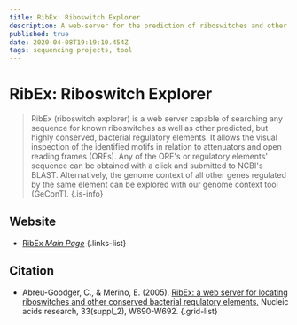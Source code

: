 ```yaml
---
title: RibEx: Riboswitch Explorer
description: A web-server for the prediction of riboswitches and other conserved regulatory elements.
published: true
date: 2020-04-08T19:19:10.454Z
tags: sequencing projects, tool
---
```


# RibEx: Riboswitch Explorer

> RibEx (riboswitch explorer) is a web server capable of searching any sequence for known riboswitches as well as other predicted, but highly conserved, bacterial regulatory elements. It allows the visual inspection of the identified motifs in relation to attenuators and open reading frames (ORFs). Any of the ORF's or regulatory elements' sequence can be obtained with a click and submitted to NCBI's BLAST. Alternatively, the genome context of all other genes regulated by the same element can be explored with our genome context tool (GeConT). 
{.is-info}

## Website

- [RibEx *Main Page*](http://132.248.32.45/cgi-bin/ribex.cgi)
{.links-list}

## Citation

- Abreu-Goodger, C., & Merino, E. (2005). [RibEx: a web server for locating riboswitches and other conserved bacterial regulatory elements.](https://academic.oup.com/nar/article/33/suppl_2/W690/2505622) Nucleic acids research, 33(suppl_2), W690-W692.
{.grid-list}